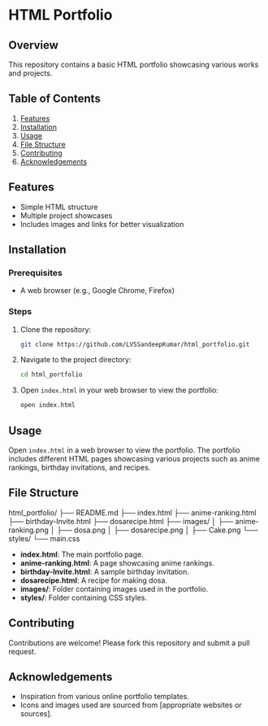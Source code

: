 # HTML Portfolio

## Overview
This repository contains a basic HTML portfolio showcasing various works and projects.

## Table of Contents
1. [Features](#features)
2. [Installation](#installation)
3. [Usage](#usage)
4. [File Structure](#file-structure)
5. [Contributing](#contributing)
7. [Acknowledgements](#acknowledgements)

## Features
- Simple HTML structure
- Multiple project showcases
- Includes images and links for better visualization

## Installation
### Prerequisites
- A web browser (e.g., Google Chrome, Firefox)

### Steps
1. Clone the repository:
    ```sh
    git clone https://github.com/LVSSandeepKumar/html_portfolio.git
    ```
2. Navigate to the project directory:
    ```sh
    cd html_portfolio
    ```
3. Open `index.html` in your web browser to view the portfolio:
    ```sh
    open index.html
    ```

## Usage
Open `index.html` in a web browser to view the portfolio. The portfolio includes different HTML pages showcasing various projects such as anime rankings, birthday invitations, and recipes.

## File Structure

html_portfolio/
├── README.md
├── index.html
├── anime-ranking.html
├── birthday-Invite.html
├── dosarecipe.html
├── images/
│ ├── anime-ranking.png
│ ├── dosa.png
│ ├── dosarecipe.png
│ ├── Cake.png
└── styles/
└── main.css

- **index.html**: The main portfolio page.
- **anime-ranking.html**: A page showcasing anime rankings.
- **birthday-Invite.html**: A sample birthday invitation.
- **dosarecipe.html**: A recipe for making dosa.
- **images/**: Folder containing images used in the portfolio.
- **styles/**: Folder containing CSS styles.

## Contributing
Contributions are welcome! Please fork this repository and submit a pull request.

## Acknowledgements
- Inspiration from various online portfolio templates.
- Icons and images used are sourced from [appropriate websites or sources].

